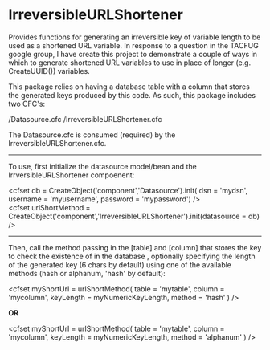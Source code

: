 IrreversibleURLShortener
========================

Provides functions for generating an irreversible key of variable length to be used as a shortened URL variable. In response to a question in the TACFUG google group, I have create this project to demonstrate a couple of ways in which to generate shortened URL variables to use in place of longer (e.g. CreateUUID()) variables.

This package relies on having a database table with a column that stores the generated keys produced by this code. As such, this package includes two CFC's:

/Datasource.cfc
/IrreversibleURLShortener.cfc

The Datasource.cfc is consumed (required) by the IrreversibleURLShortener.cfc.

--------------

To use, first initialize the datasource model/bean and the IrrversibleURLShortener compoenent:

&lt;cfset db = CreateObject('component','Datasource').init(
  dsn       = 'mydsn', 
  username  = 'myusername', 
  password  = 'mypassword') 
/&gt;
<br />
&lt;cfset urlShortMethod = CreateObject('component','IrreversibleURLShortener').init(datasource = db) /&gt;

-----------

Then, call the method passing in the [table] and [column] that stores the key to check the existence of in the database , optionally specifying the length of the generated key (6 chars by default) using one of the available methods (hash or alphanum, 'hash' by default):

&lt;cfset myShortUrl = urlShortMethod(
  table     = 'mytable',
  column    = 'mycolumn',
  keyLength = myNumericKeyLength,
  method    = 'hash'
) /&gt;

**OR**

&lt;cfset myShortUrl = urlShortMethod(
  table     = 'mytable',
  column    = 'mycolumn',
  keyLength = myNumericKeyLength,
  method    = 'alphanum'
) /&gt;
